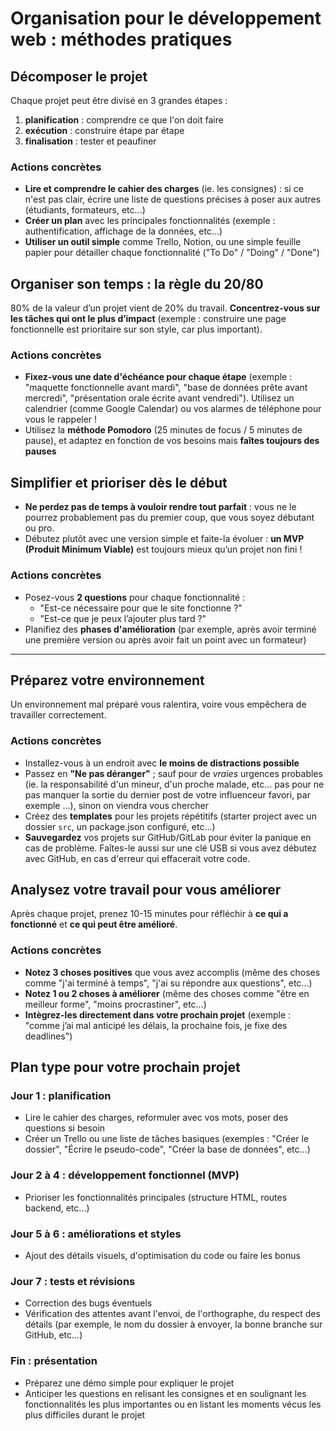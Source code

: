 # Organisation pour le développement web : méthodes pratiques

## Décomposer le projet

Chaque projet peut être divisé en 3 grandes étapes :

1. **planification** : comprendre ce que l'on doit faire
2. **exécution** : construire étape par étape
3. **finalisation** : tester et peaufiner

### Actions concrètes

- **Lire et comprendre le cahier des charges** (ie. les consignes) : si ce n'est pas clair, écrire une liste de questions précises à poser aux autres (étudiants, formateurs, etc...)
- **Créer un plan** avec les principales fonctionnalités (exemple : authentification, affichage de la données, etc...)
- **Utiliser un outil simple** comme Trello, Notion, ou une simple feuille papier pour détailler chaque fonctionnalité ("To Do" / "Doing" / "Done")

## Organiser son temps : la règle du 20/80

80% de la valeur d’un projet vient de 20% du travail. **Concentrez-vous sur les tâches qui ont le plus d’impact** (exemple : construire une page fonctionnelle est prioritaire sur son style, car plus important).

### Actions concrètes

- **Fixez-vous une date d'échéance pour chaque étape** (exemple : "maquette fonctionnelle avant mardi", "base de données prête avant mercredi", "présentation orale écrite avant vendredi"). Utilisez un calendrier (comme Google Calendar) ou vos alarmes de téléphone pour vous le rappeler !
- Utilisez la **méthode Pomodoro** (25 minutes de focus / 5 minutes de pause), et adaptez en fonction de vos besoins mais **faîtes toujours des pauses**

## Simplifier et prioriser dès le début

- **Ne perdez pas de temps à vouloir rendre tout parfait** : vous ne le pourrez probablement pas du premier coup, que vous soyez débutant ou pro.
- Débutez plutôt avec une version simple et faite-la évoluer : **un MVP (Produit Minimum Viable)** est toujours mieux qu’un projet non fini !

### Actions concrètes

- Posez-vous **2 questions** pour chaque fonctionnalité :
  - "Est-ce nécessaire pour que le site fonctionne ?"
  - "Est-ce que je peux l’ajouter plus tard ?"
- Planifiez des **phases d'amélioration** (par exemple, après avoir terminé une première version ou après avoir fait un point avec un formateur)

---

## Préparez votre environnement

Un environnement mal préparé vous ralentira, voire vous empêchera de travailler correctement.

### Actions concrètes

- Installez-vous à un endroit avec **le moins de distractions possible**
- Passez en **"Ne pas déranger"** ; sauf pour de _vraies_ urgences probables (ie. la responsabilité d'un mineur, d'un proche malade, etc... pas pour ne pas manquer la sortie du dernier post de votre influenceur favori, par exemple ...), sinon on viendra vous chercher
- Créez des **templates** pour les projets répétitifs (starter project avec un dossier `src`, un package.json configuré, etc...)
- **Sauvegardez** vos projets sur GitHub/GitLab pour éviter la panique en cas de problème. Faîtes-le aussi sur une clé USB si vous avez débutez avec GitHub, en cas d'erreur qui effacerait votre code.

## Analysez votre travail pour vous améliorer

Après chaque projet, prenez 10-15 minutes pour réfléchir à **ce qui a fonctionné** et **ce qui peut être amélioré**.

### Actions concrètes

- **Notez 3 choses positives** que vous avez accomplis (même des choses comme "j'ai terminé à temps", "j'ai su répondre aux questions", etc...)
- **Notez 1 ou 2 choses à améliorer** (même des choses comme "être en meilleur forme", "moins procrastiner", etc...)
- **Intègrez-les directement dans votre prochain projet** (exemple : "comme j’ai mal anticipé les délais, la prochaine fois, je fixe des deadlines")

## Plan type pour votre prochain projet

### Jour 1 : planification

- Lire le cahier des charges, reformuler avec vos mots, poser des questions si besoin
- Créer un Trello ou une liste de tâches basiques (exemples : "Créer le dossier", "Écrire le pseudo-code", "Créer la base de données", etc...)

### Jour 2 à 4 : développement fonctionnel (MVP)

- Prioriser les fonctionnalités principales (structure HTML, routes backend, etc...)

### Jour 5 à 6 : améliorations et styles

- Ajout des détails visuels, d'optimisation du code ou faire les bonus

### Jour 7 : tests et révisions

- Correction des bugs éventuels
- Vérification des attentes avant l'envoi, de l'orthographe, du respect des détails (par exemple, le nom du dossier à envoyer, la bonne branche sur GitHub, etc...)

### Fin : présentation

- Préparez une démo simple pour expliquer le projet
- Anticiper les questions en relisant les consignes et en soulignant les fonctionnalités les plus importantes ou en listant les moments vécus les plus difficiles durant le projet
